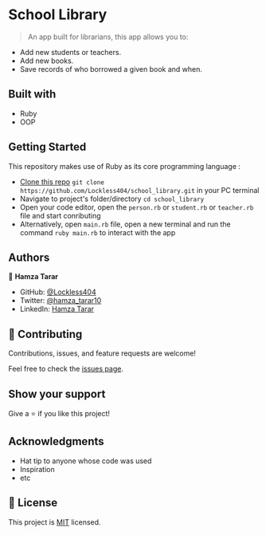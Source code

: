 # School Library

>An app built for librarians, this app allows you to:

  - Add new students or teachers.
  - Add new books.
  - Save records of who borrowed a given book and when.

## Built with
  - Ruby
  - OOP

  ## Getting Started

This repository makes use of Ruby as its core programming language :

- [Clone this repo](https://github.com/Lockless404/school_library)
 `git clone https://github.com/Lockless404/school_library.git` in your PC terminal
- Navigate to project's folder/directory
  `cd school_library`
- Open your code editor, open the `person.rb` or `student.rb` or `teacher.rb` file and start conributing
- Alternatively, open `main.rb` file, open a new terminal and run the command `ruby main.rb` to interact with the app

## Authors

👤 **Hamza Tarar**

- GitHub: [@Lockless404](https://github.com/Lockless404)
- Twitter: [@hamza_tarar10](https://twitter.com/hamza_tarar10)
- LinkedIn: [Hamza Tarar](https://www.linkedin.com/in/hamzaalitarar/)

## 🤝 Contributing

Contributions, issues, and feature requests are welcome!

Feel free to check the [issues page](../../issues/).

## Show your support

Give a ⭐️ if you like this project!

## Acknowledgments

- Hat tip to anyone whose code was used
- Inspiration
- etc

## 📝 License

This project is [MIT](./MIT.md) licensed.
